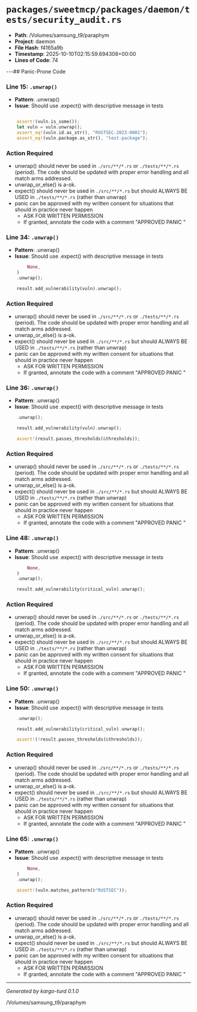 # `packages/sweetmcp/packages/daemon/tests/security_audit.rs`

- **Path**: /Volumes/samsung_t9/paraphym
- **Project**: daemon
- **File Hash**: f4165a9b  
- **Timestamp**: 2025-10-10T02:15:59.694308+00:00  
- **Lines of Code**: 74

---## Panic-Prone Code


### Line 15: `.unwrap()`

- **Pattern**: .unwrap()
- **Issue**: Should use .expect() with descriptive message in tests

```rust

    assert!(vuln.is_some());
    let vuln = vuln.unwrap();
    assert_eq!(vuln.id.as_str(), "RUSTSEC-2023-0001");
    assert_eq!(vuln.package.as_str(), "test-package");
```

### Action Required

- unwrap() should never be used in `./src/**/*.rs` or `./tests/**/*.rs` (period). The code should be updated with proper error handling and all match arms addressed.
- unwrap_or_else() is a-ok. 
- expect() should never be used in `./src/**/*.rs` but should ALWAYS BE USED in `./tests/**/*.rs` (rather than unwrap)
- panic can be approved with my written consent for situations that should in practice never happen  
  - ASK FOR WRITTEN PERMISSION
  - If granted, annotate the code with a comment "APPROVED PANIC "


### Line 34: `.unwrap()`

- **Pattern**: .unwrap()
- **Issue**: Should use .expect() with descriptive message in tests

```rust
        None,
    )
    .unwrap();

    result.add_vulnerability(vuln).unwrap();
```

### Action Required

- unwrap() should never be used in `./src/**/*.rs` or `./tests/**/*.rs` (period). The code should be updated with proper error handling and all match arms addressed.
- unwrap_or_else() is a-ok. 
- expect() should never be used in `./src/**/*.rs` but should ALWAYS BE USED in `./tests/**/*.rs` (rather than unwrap)
- panic can be approved with my written consent for situations that should in practice never happen  
  - ASK FOR WRITTEN PERMISSION
  - If granted, annotate the code with a comment "APPROVED PANIC "


### Line 36: `.unwrap()`

- **Pattern**: .unwrap()
- **Issue**: Should use .expect() with descriptive message in tests

```rust
    .unwrap();

    result.add_vulnerability(vuln).unwrap();

    assert!(result.passes_thresholds(&thresholds));
```

### Action Required

- unwrap() should never be used in `./src/**/*.rs` or `./tests/**/*.rs` (period). The code should be updated with proper error handling and all match arms addressed.
- unwrap_or_else() is a-ok. 
- expect() should never be used in `./src/**/*.rs` but should ALWAYS BE USED in `./tests/**/*.rs` (rather than unwrap)
- panic can be approved with my written consent for situations that should in practice never happen  
  - ASK FOR WRITTEN PERMISSION
  - If granted, annotate the code with a comment "APPROVED PANIC "


### Line 48: `.unwrap()`

- **Pattern**: .unwrap()
- **Issue**: Should use .expect() with descriptive message in tests

```rust
        None,
    )
    .unwrap();

    result.add_vulnerability(critical_vuln).unwrap();
```

### Action Required

- unwrap() should never be used in `./src/**/*.rs` or `./tests/**/*.rs` (period). The code should be updated with proper error handling and all match arms addressed.
- unwrap_or_else() is a-ok. 
- expect() should never be used in `./src/**/*.rs` but should ALWAYS BE USED in `./tests/**/*.rs` (rather than unwrap)
- panic can be approved with my written consent for situations that should in practice never happen  
  - ASK FOR WRITTEN PERMISSION
  - If granted, annotate the code with a comment "APPROVED PANIC "


### Line 50: `.unwrap()`

- **Pattern**: .unwrap()
- **Issue**: Should use .expect() with descriptive message in tests

```rust
    .unwrap();

    result.add_vulnerability(critical_vuln).unwrap();

    assert!(!result.passes_thresholds(&thresholds));
```

### Action Required

- unwrap() should never be used in `./src/**/*.rs` or `./tests/**/*.rs` (period). The code should be updated with proper error handling and all match arms addressed.
- unwrap_or_else() is a-ok. 
- expect() should never be used in `./src/**/*.rs` but should ALWAYS BE USED in `./tests/**/*.rs` (rather than unwrap)
- panic can be approved with my written consent for situations that should in practice never happen  
  - ASK FOR WRITTEN PERMISSION
  - If granted, annotate the code with a comment "APPROVED PANIC "


### Line 65: `.unwrap()`

- **Pattern**: .unwrap()
- **Issue**: Should use .expect() with descriptive message in tests

```rust
        None,
    )
    .unwrap();

    assert!(vuln.matches_pattern(b"RUSTSEC"));
```

### Action Required

- unwrap() should never be used in `./src/**/*.rs` or `./tests/**/*.rs` (period). The code should be updated with proper error handling and all match arms addressed.
- unwrap_or_else() is a-ok. 
- expect() should never be used in `./src/**/*.rs` but should ALWAYS BE USED in `./tests/**/*.rs` (rather than unwrap)
- panic can be approved with my written consent for situations that should in practice never happen  
  - ASK FOR WRITTEN PERMISSION
  - If granted, annotate the code with a comment "APPROVED PANIC "

---

*Generated by kargo-turd 0.1.0*

/Volumes/samsung_t9/paraphym